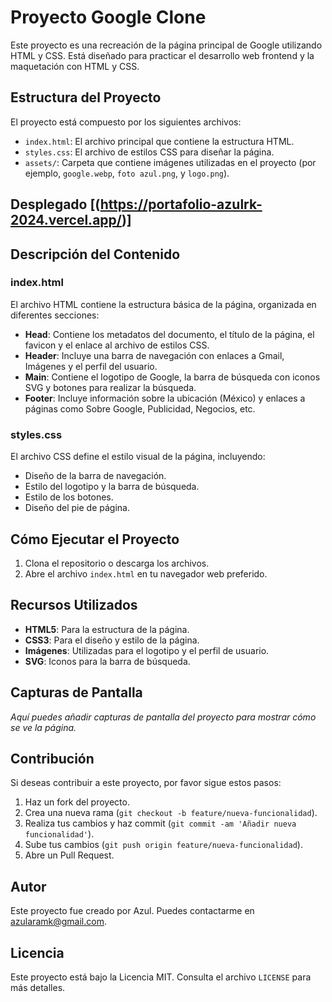 # Proyecto Google Clone

Este proyecto es una recreación de la página principal de Google utilizando HTML y CSS. Está diseñado para practicar el desarrollo web frontend y la maquetación con HTML y CSS.

## Estructura del Proyecto

El proyecto está compuesto por los siguientes archivos:

- `index.html`: El archivo principal que contiene la estructura HTML.
- `styles.css`: El archivo de estilos CSS para diseñar la página.
- `assets/`: Carpeta que contiene imágenes utilizadas en el proyecto (por ejemplo, `google.webp`, `foto azul.png`, y `logo.png`).
  
## Desplegado [(https://portafolio-azulrk-2024.vercel.app/)]
## Descripción del Contenido

### index.html

El archivo HTML contiene la estructura básica de la página, organizada en diferentes secciones:

- **Head**: Contiene los metadatos del documento, el título de la página, el favicon y el enlace al archivo de estilos CSS.
- **Header**: Incluye una barra de navegación con enlaces a Gmail, Imágenes y el perfil del usuario.
- **Main**: Contiene el logotipo de Google, la barra de búsqueda con iconos SVG y botones para realizar la búsqueda.
- **Footer**: Incluye información sobre la ubicación (México) y enlaces a páginas como Sobre Google, Publicidad, Negocios, etc.

### styles.css

El archivo CSS define el estilo visual de la página, incluyendo:

- Diseño de la barra de navegación.
- Estilo del logotipo y la barra de búsqueda.
- Estilo de los botones.
- Diseño del pie de página.

## Cómo Ejecutar el Proyecto

1. Clona el repositorio o descarga los archivos.
2. Abre el archivo `index.html` en tu navegador web preferido.

## Recursos Utilizados

- **HTML5**: Para la estructura de la página.
- **CSS3**: Para el diseño y estilo de la página.
- **Imágenes**: Utilizadas para el logotipo y el perfil de usuario.
- **SVG**: Iconos para la barra de búsqueda.

## Capturas de Pantalla

_Aquí puedes añadir capturas de pantalla del proyecto para mostrar cómo se ve la página._

## Contribución

Si deseas contribuir a este proyecto, por favor sigue estos pasos:

1. Haz un fork del proyecto.
2. Crea una nueva rama (`git checkout -b feature/nueva-funcionalidad`).
3. Realiza tus cambios y haz commit (`git commit -am 'Añadir nueva funcionalidad'`).
4. Sube tus cambios (`git push origin feature/nueva-funcionalidad`).
5. Abre un Pull Request.

## Autor

Este proyecto fue creado por Azul. Puedes contactarme en azularamk@gmail.com.

## Licencia

Este proyecto está bajo la Licencia MIT. Consulta el archivo `LICENSE` para más detalles.
